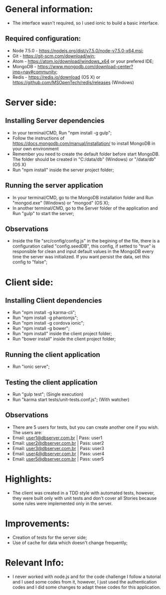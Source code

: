 # General information: #

* The interface wasn't required, so I used ionic to build a basic interface.

## Required configuration: ##

* Node 7.5.0 - https://nodejs.org/dist/v7.5.0/node-v7.5.0-x64.msi;
* Git - https://git-scm.com/download/win;
* Atom - https://atom.io/download/windows_x64 or your prefered IDE;
* MongoDB - https://www.mongodb.com/download-center?jmp=nav#community;
* Redis - https://redis.io/download (OS X) or https://github.com/MSOpenTech/redis/releases (Windows)

# Server side: #

## Installing Server dependencies ##

* In your terminal/CMD, Run "npm install -g gulp";
* Follow the instructions of https://docs.mongodb.com/manual/installation/ to install MongoDB in your own environment
* Remember you need to create the default folder before start MongoDB. The folder should be created in "C:/data/db" (Windows) or "/data/db" (OS X)
* Run "npm install" inside the server project folder;

## Running the server application ##

* In your terminal/CMD, go to the MongoDB installation folder and Run "mongod.exe" (Windows) or "mongod" (OS X);
* In another terminal/CMD, go to the Server folder of the application and Run "gulp" to start the server;

## Observations ##

* Inside the file "src/config/config.js" in the begining of the file, there is a configuration called "config.seedDB", this config, if setted to "true" is responsible for clean and input default values in the MongoDB every time the server was initialized. If you want persist the data, set this config to "false";


# Client side: #

## Installing Client dependencies ##

* Run "npm install -g karma-cli";
* Run "npm install -g phantomjs";
* Run "npm install -g cordova ionic";
* Run "npm install -g bower";
* Run "npm install" inside the client project folder;
* Run "bower install" inside the client project folder;

## Running the client application ##

* Run "ionic serve";

## Testing the client application ##

* Run "gulp test"; (Single execution)
* Run "karma start tests/unit-tests.conf.js"; (With watcher)

## Observations ##

* There are 5 users for tests, but you can create another one if you wish. The users are: 
* Email: user1@dbserver.com.br | Pass: user1
* Email: user2@dbserver.com.br | Pass: user2
* Email: user3@dbserver.com.br | Pass: user3
* Email: user4@dbserver.com.br | Pass: user4
* Email: user5@dbserver.com.br | Pass: user5

# Highlights: #

* The client was created in a TDD style with automated tests, however, they were built only with unit tests and don't cover all Stories because some rules were implemented only in the server.

# Improvements: #

* Creation of tests for the server side;
* Use of cache for data which doesn't change frequently;

# Relevant Info: #

* I never worked with node.js and for the code challenge I follow a tutorial and I used some codes from it, however, I just used the authentication codes and I did some changes to adapt these codes for this application.
